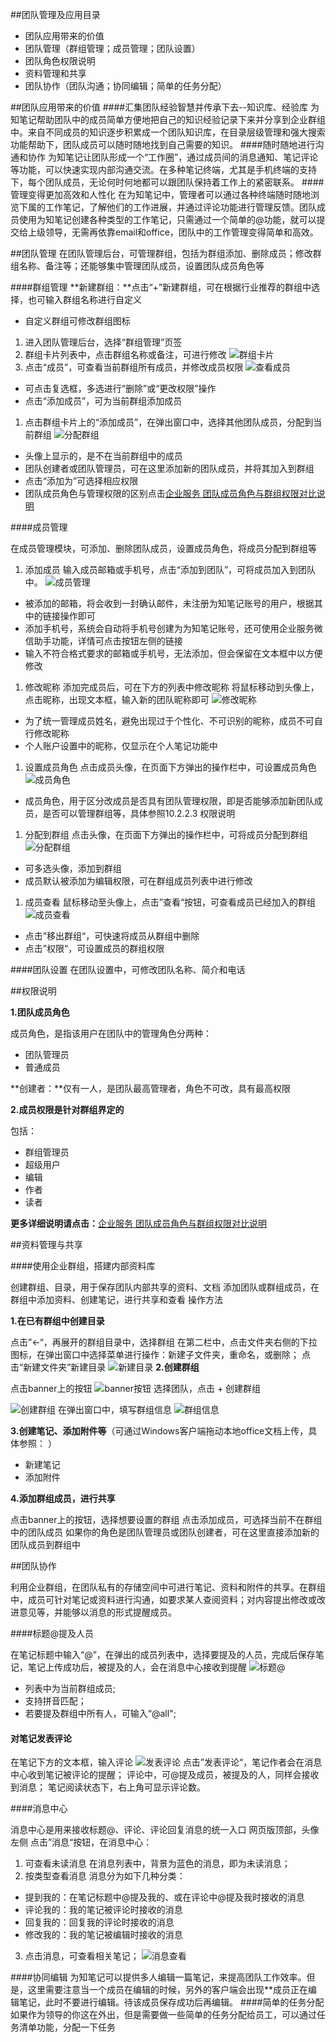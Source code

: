 
##团队管理及应用目录
+ 团队应用带来的价值
+ 团队管理（群组管理；成员管理；团队设置）
+ 团队角色权限说明
+ 资料管理和共享
+ 团队协作（团队沟通；协同编辑；简单的任务分配）



##团队应用带来的价值
####汇集团队经验智慧并传承下去--知识库、经验库
为知笔记帮助团队中的成员简单方便地把自己的知识经验记录下来并分享到企业群组中。来自不同成员的知识逐步积累成一个团队知识库，在目录层级管理和强大搜索功能帮助下，团队成员可以随时随地找到自己需要的知识。
####随时随地进行沟通和协作
为知笔记让团队形成一个“工作圈”，通过成员间的消息通知、笔记评论等功能，可以快速实现内部沟通交流。在多种笔记终端，尤其是手机终端的支持下，每个团队成员，无论何时何地都可以跟团队保持着工作上的紧密联系。
####管理变得更加高效和人性化
在为知笔记中，管理者可以通过各种终端随时随地浏览下属的工作笔记，了解他们的工作进展，并通过评论功能进行管理反馈。团队成员使用为知笔记创建各种类型的工作笔记，只需通过一个简单的@功能，就可以提交给上级领导，无需再依靠email和office，团队中的工作管理变得简单和高效。

##团队管理
在团队管理后台，可管理群组，包括为群组添加、删除成员；修改群组名称、备注等；还能够集中管理团队成员，设置团队成员角色等

####群组管理
**新建群组：**点击“+”新建群组，可在根据行业推荐的群组中选择，也可输入群组名称进行自定义

 * 自定义群组可修改群组图标

1. 进入团队管理后台，选择“群组管理”页签
1. 群组卡片列表中，点击群组名称或备注，可进行修改
![群组卡片](img/teamworkweb-groupCard.png)
1. 点击“成员”，可查看当前群组所有成员，并修改成员权限
![查看成员](img/teamworkweb-cardInfo.jpg)
 * 可点击复选框，多选进行“删除”或“更改权限”操作
 * 点击“添加成员”，可为当前群组添加成员
1. 点击群组卡片上的“添加成员”，在弹出窗口中，选择其他团队成员，分配到当前群组
![分配群组](img/teamworkweb-cardAdd.jpg)
 * 头像上显示的，是不在当前群组中的成员
 * 团队创建者或团队管理员，可在这里添加新的团队成员，并将其加入到群组
 * 点击“添加为”可选择相应权限
 * 团队成员角色与管理权限的区别点击[企业服务 团队成员角色与群组权限对比说明](http://blog.wiz.cn/team-role-auth.html)




####成员管理

在成员管理模块，可添加、删除团队成员，设置成员角色，将成员分配到群组等
1. 添加成员
输入成员邮箱或手机号，点击“添加到团队”，可将成员加入到团队中。
![成员管理](img/teamworkweb-addmember.png)
 * 被添加的邮箱，将会收到一封确认邮件，未注册为知笔记账号的用户，根据其中的链接操作即可
 * 添加手机号，系统会自动将手机号创建为为知笔记账号，还可使用企业服务微信助手功能，详情可点击按钮左侧的链接
 * 输入不符合格式要求的邮箱或手机号，无法添加，但会保留在文本框中以方便修改
1. 修改昵称
添加完成员后，可在下方的列表中修改昵称
将鼠标移动到头像上，点击昵称，出现文本框，输入新的团队昵称即可
![修改昵称](img/teamworkweb-changealias.jpg)
 * 为了统一管理成员姓名，避免出现过于个性化、不可识别的昵称，成员不可自行修改昵称
 * 个人账户设置中的昵称，仅显示在个人笔记功能中
1. 设置成员角色
 点击成员头像，在页面下方弹出的操作栏中，可设置成员角色
![成员角色](img/teamworkweb-setrole.jpg)
 * 成员角色，用于区分改成员是否具有团队管理权限，即是否能够添加新团队成员，是否可以管理群组等，具体参照10.2.2.3 权限说明
1. 分配到群组
 点击头像，在页面下方弹出的操作栏中，可将成员分配到群组
![分配群组](img/teamworkweb-assigngroup.jpg)
 * 可多选头像，添加到群组
 * 成员默认被添加为编辑权限，可在群组成员列表中进行修改
1. 成员查看
 鼠标移动至头像上，点击”查看“按钮，可查看成员已经加入的群组
![成员查看](img/teamworkweb-checkinfo.png)
 * 点击”移出群组“，可快速将成员从群组中删除
 * 点击”权限“，可设置成员的群组权限

####团队设置
在团队设置中，可修改团队名称、简介和电话

##权限说明

**1.团队成员角色**

成员角色，是指该用户在团队中的管理角色分两种：
+ 团队管理员
+ 普通成员

**创建者：**仅有一人，是团队最高管理者，角色不可改，具有最高权限

**2.成员权限是针对群组界定的**

包括：
+ 群组管理员
+ 超级用户
+ 编辑
+ 作者
+ 读者

**更多详细说明请点击：**[企业服务 团队成员角色与群组权限对比说明](http://blog.wiz.cn/team-role-auth.html)

##资料管理与共享

####使用企业群组，搭建内部资料库

创建群组、目录，用于保存团队内部共享的资料、文档
添加团队或群组成员，在群组中添加资料、创建笔记，进行共享和查看
操作方法

**1.在已有群组中创建目录**

点击”←“，再展开的群组目录中，选择群组
在第二栏中，点击文件夹右侧的下拉图标，在弹出窗口中选择菜单进行操作：新建子文件夹，重命名，或删除；
点击“新建文件夹”新建目录
![新建目录](img/teamworkweb-createcatalog.png)
**2.创建群组**

点击banner上的按钮
![banner按钮](img/teamworkweb-bannerbutton.png)
选择团队，点击 + 创建群组

![创建群组](img/teamworkweb-creategroup.png)
在弹出窗口中，填写群组信息
![群组信息](img/teamworkweb-groupinfo.png)

**3.创建笔记、添加附件等**（可通过Windows客户端拖动本地office文档上传，具体参照： ）

+ 新建笔记
+ 添加附件

**4.添加群组成员，进行共享**

点击banner上的按钮，选择想要设置的群组
点击添加成员，可选择当前不在群组中的团队成员
如果你的角色是团队管理员或团队创建者，可在这里直接添加新的团队成员到群组中

##团队协作

利用企业群组，在团队私有的存储空间中可进行笔记、资料和附件的共享。在群组中，成员可针对笔记或资料进行沟通，如要求某人查阅资料；对内容提出修改或改进意见等，并能够以消息的形式提醒成员。

####标题@提及人员

在笔记标题中输入“@”，在弹出的成员列表中，选择要提及的人员，完成后保存笔记，笔记上传成功后，被提及的人，会在消息中心接收到提醒
![标题@](img/teamworkweb-titleMention.png)
* 列表中为当前群组成员;
* 支持拼音匹配；
* 若要提及群组中所有人，可输入“@all";

#### 对笔记发表评论
在笔记下方的文本框，输入评论
![发表评论](img/teamworkweb-comment.jpg)
点击”发表评论“，笔记作者会在消息中心收到笔记被评论的提醒；
评论中，可@提及成员，被提及的人，同样会接收到消息；
笔记阅读状态下，右上角可显示评论数。

####消息中心

消息中心是用来接收标题@、评论、评论回复消息的统一入口
网页版顶部，头像左侧 点击”消息“按钮，在消息中心：

1. 可查看未读消息
在消息列表中，背景为蓝色的消息，即为未读消息；
2. 按类型查看消息
消息分为如下几种分类：
* 提到我的：在笔记标题中@提及我的、或在评论中@提及我时接收的消息
* 评论我的：我的笔记被评论时接收的消息
* 回复我的：回复我的评论时接收的消息
* 修改我的：我的笔记被编辑时接收的消息

3.  点击消息，可查看相关笔记；
![消息查看](img/teamworkweb-message.jpg)

####协同编辑
为知笔记可以提供多人编辑一篇笔记，来提高团队工作效率。但是，这里需要注意当一个成员在编辑的时候，另外的客户端会出现**成员正在编辑笔记，此时不要进行编辑。待该成员保存成功后再编辑。
####简单的任务分配
如果作为领导的你这在外出，但是需要做一些简单的任务分配给员工，可以通过任务清单功能，分配一下任务
